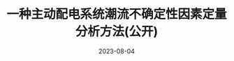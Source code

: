 ---
title: "一种主动配电系统潮流不确定性因素定量分析方法(公开)"
date: 2023-08-04
permalink: /patents/2023-08-04-CN116544944A/
owner: "<b>王晗</b>, 严正, 徐潇源, 王梦圆, 谢伟, 黄兴德, 方陈"
organization: "上海交通大学"
number: "CN116544944A"
patent_link: "https://kns.cnki.net/kcms2/article/abstract?v=r9IaLYgXogUp2U2frK_IKwvsQsPrkMC_J7pwe4FOuOtA6LMpss5pNr5xjudq2r2rYTIVE0Ar8885zWIbXVypVVQ4lDIKpouB7LcVZHNeb_mY_gDgnCV_iW0B5Wxv23E9An7HJGIqbIy0Sb7PbbZQM5jjfwMb3Kjga_5ZczcXRz4NM7tcKM_av_GW-y94kd-v&uniplatform=NZKPT&language=CHS"
---